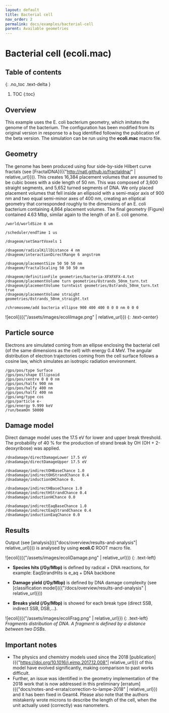 ```yaml
---
layout: default
title: Bacterial cell
nav_order: 2
permalink: docs/examples/bacterial-cell
parent: Available geometries
---
```

<!-- Need to import MathJax for this post -->
<script src="https://polyfill.io/v3/polyfill.min.js?features=es6"></script>
<script id="MathJax-script" async src="https://cdn.jsdelivr.net/npm/mathjax@3/es5/tex-mml-chtml.js"></script>
<!-- END MathJax Import -->

# Bacterial cell (ecoli.mac)

## Table of contents
{: .no_toc .text-delta }

1. TOC
{:toc}

## Overview
This example uses the E. coli bacterium geometry, which imitates the genome of the bacterium. The configuration has been modified from its original version in response to a bug identified following the publication of the beta version. The simulation can be run using the **ecoli.mac** macro file.

## Geometry
The genome has been produced using four side-by-side Hilbert curve fractals (see [FractalDNA]({{"http://natl.github.io/fractaldna/" | relative_url}})). This creates 16,384 placement volumes that are assumed to be cubic boxes with a side length of 50 nm. This was composed of 3,600 straight segments, and 5,652 turned segments of DNA. We only placed placement volumes that fell inside an ellipsoid with a semi-major axis of 900 nm and two equal semi-minor axes of 400 nm, creating an elliptical geometry that corresponded roughly to the dimensions of an E. coli bacterium containing 4,864 placement volumes. The final geometry (Figure) contained 4.63 Mbp, similar again to the length of an E. coli genome.


```
/world/worldSize 8 um

/scheduler/endTime 1 us

/dnageom/setSmartVoxels 1

/dnageom/radicalKillDistance 4 nm
/dnageom/interactionDirectRange 6 angstrom

/dnageom/placementSize 50 50 50 nm
/dnageom/fractalScaling 50 50 50 nm

/dnageom/definitionFile geometries/bacteria-XFXFXFX-4.txt
/dnageom/placementVolume turn geometries/8strands_50nm_turn.txt
/dnageom/placementVolume turntwist geometries/8strands_50nm_turn.txt true
/dnageom/placementVolume straight geometries/8strands_50nm_straight.txt

/chromosome/add bacteria ellipse 900 400 400 0 0 0 nm 0 0 0
```

![ecoli]({{"/assets/images/ecoliImage.png" | relative_url}})
{: .text-center}

## Particle source
Electrons are simulated coming from an ellipse enclosing the bacterial cell (of the same dimensions as the cell) with energy 0.4 MeV. The angular distribution of electron trajectories coming from the cell surface follows a cosine law, which simulates an isotropic radiation environment.
```
/gps/pos/type Surface
/gps/pos/shape Ellipsoid
/gps/pos/centre 0 0 0 nm
/gps/pos/halfx 900 nm
/gps/pos/halfy 400 nm
/gps/pos/halfz 400 nm
/gps/ang/type cos
/gps/particle e-
/gps/energy 9.999 keV
/run/beamOn 50000
```
## Damage model
Direct damage model uses the 17.5 eV for lower and upper break threshold. The probability of 40 % for the production of strand break by OH (OH + 2-deoxyribose) was applied.
```
/dnadamage/directDamageLower 17.5 eV
/dnadamage/directDamageUpper 17.5 eV

/dnadamage/indirectOHBaseChance 1.0
/dnadamage/indirectOHStrandChance 0.4
/dnadamage/inductionOHChance 0.

/dnadamage/indirectHBaseChance 1.0
/dnadamage/indirectHStrandChance 0.4
/dnadamage/inductionHChance 0.0

/dnadamage/indirectEaqBaseChance 1.0
/dnadamage/indirectEaqStrandChance 0.4
/dnadamage/inductionEaqChance 0.0
```

## Results
Output (see [analysis]({{"docs/overview/results-and-analysis"| relative_url}})) is analysed by using **ecoli.C** ROOT macro file.

![ecoli]({{"/assets/images/ecoliDamage.png" | relative_url}})
{: .text-left}

- **Species hits (/Gy/Mbp)** is defined by radical + DNA reactions,
for example: EaqStrandHits is e_aq + DNA backbone


- **Damage yield (/Gy/Mbp)** is defined by DNA damage complexity (see [classification model]({{"/docs/overview/results-and-analysis" | relative_url}}))


- **Breaks yield (/Gy/Mbp)** is showed for each break type (direct SSB, indirect SSB, DSB,...).

![ecoli]({{"/assets/images/ecoliFrag.png" | relative_url}})
{: .text-left}
*Fragments distribution of DNA. A fragment is defined by a distance between two DSBs.*

## Important notes

- The physics and chemistry models used since the 2018 [publication]({{"https://doi.org/10.1016/j.ejmp.2017.12.008"| relative_url}}) of this model have evolved significantly, making comparison to past works difficult.
- Further, an issue was identified in the geometry implementation of the 2018 work that is now addressed in this preliminary [erratum]({{"docs/notes-and-errata/correction-to-lampe-2018" | relative_url}}) and it has been fixed in Geant4. Please also note that the authors mistakenly wrote microns to describe the length of the cell, when the unit actually used (correctly) was nanometers.
